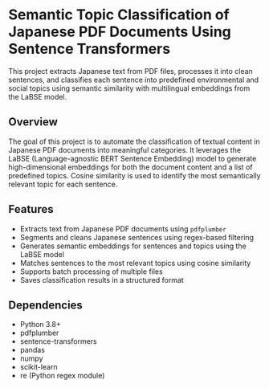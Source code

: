 # Semantic Topic Classification of Japanese PDF Documents Using Sentence Transformers

This project extracts Japanese text from PDF files, processes it into clean sentences, and classifies each sentence into predefined environmental and social topics using semantic similarity with multilingual embeddings from the LaBSE model.

## Overview

The goal of this project is to automate the classification of textual content in Japanese PDF documents into meaningful categories. It leverages the LaBSE (Language-agnostic BERT Sentence Embedding) model to generate high-dimensional embeddings for both the document content and a list of predefined topics. Cosine similarity is used to identify the most semantically relevant topic for each sentence.

## Features

- Extracts text from Japanese PDF documents using `pdfplumber`
- Segments and cleans Japanese sentences using regex-based filtering
- Generates semantic embeddings for sentences and topics using the LaBSE model
- Matches sentences to the most relevant topics using cosine similarity
- Supports batch processing of multiple files
- Saves classification results in a structured format

## Dependencies

- Python 3.8+
- pdfplumber  
- sentence-transformers  
- pandas  
- numpy  
- scikit-learn  
- re (Python regex module)


